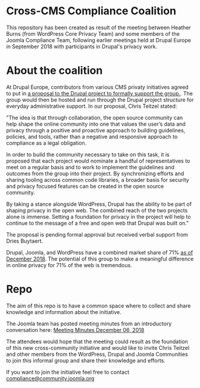 # Cross-CMS Compliance Coalition

This repository has been created as result of the meeting between Heather Burns (from WordPress Core Privacy Team) and some members of the Joomla Compliance Team, following earlier meetings held at Drupal Europe in September 2018 with participants in Drupal's privacy work.

# About the coalition

At Drupal Europe, contributors from various CMS privaty initiatives agreed to put in [a proposal to the Drupal project to formally support the group.](https://www.drupal.org/project/ideas/issues/3009356). The group would then be hosted and run through the Drupal project structure for everyday administrative support. In our proposal, Chris Teitzel stated:

"The idea is that through collaboration, the open source community can help shape the online community into one that values the user’s data and privacy through a positive and proactive approach to building guidelines, policies, and tools, rather than a negative and responsive approach to compliance as a legal obligation.

In order to build the community necessary to take on this task, it is proposed that each project would nominate a handful of representatives to meet on a regular basis and to work to implement the guidelines and outcomes from the group into their project. By synchronizing efforts and sharing tooling across common code libraries, a broader basis for security and privacy focused features can be created in the open source community.

By taking a stance alongside WordPress, Drupal has the ability to be part of shaping privacy in the open web. The combined reach of the two projects alone is immense. Setting a foundation for privacy in the project will help to continue to the message of a free and open web that Drupal was built on."

The proposal is pending formal approval but received verbal support from Dries Buytaert.

Drupal, Joomla, and WordPress have a combined market share of 71% [as of December 2018](https://www.opensourcecms.com/cms-market-share/). The potential of this group to make a meaningful difference in online privacy for 71% of the web is tremendous. 

# Repo

The aim of this repo is to have a common space where to collect and share knowledge and information about the initiative.

The Joomla team has posted meeting minutes from an introductory conversation here: [Meeting Minutes December 06, 2018](https://volunteers.joomla.org/teams/compliance-team/reports/924-cross-cms-privacy-compliance-initiative-december-0)

The attendees would hope that the meeting could result as the foundation of this new cross-community initiative and would like to invite Chris Teitzel and other members from the WordPress, Drupal and Joomla Communities to join this informal group and share their knowledge and efforts.

If you want to join the initiative feel free to contact compliance@community.joomla.org 

